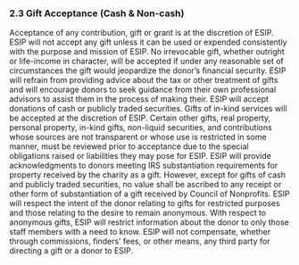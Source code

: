 ### 2.3 Gift Acceptance (Cash & Non-cash)
Acceptance of any contribution, gift or grant is at the discretion of ESIP. ESIP will not accept any gift unless it can be used or expended consistently with the purpose and mission of ESIP.
No irrevocable gift, whether outright or life-income in character, will be accepted if under any reasonable set of circumstances the gift would jeopardize the donor’s financial security.
ESIP will refrain from providing advice about the tax or other treatment of gifts and will encourage donors to seek guidance from their own professional advisors to assist them in the process of making their.
ESIP will accept donations of cash or publicly traded securities. Gifts of in-kind services will be accepted at the discretion of ESIP. 
Certain other gifts, real property, personal property, in-kind gifts, non-liquid securities, and contributions whose sources are not transparent or whose use is restricted in some manner, must be reviewed prior to acceptance due to the special obligations raised or liabilities they may pose for ESIP.
ESIP will provide acknowledgments to donors meeting IRS substantiation requirements for property received by the charity as a gift. However, except for gifts of cash and publicly traded securities, no value shall be ascribed to any receipt or other form of substantiation of a gift received by Council of Nonprofits. 
ESIP will respect the intent of the donor relating to gifts for restricted purposes and those relating to the desire to remain anonymous. With respect to anonymous gifts, ESIP will restrict information about the donor to only those staff members with a need to know. 
ESIP will not compensate, whether through commissions, finders’ fees, or other means, any third party for directing a gift or a donor to ESIP.
